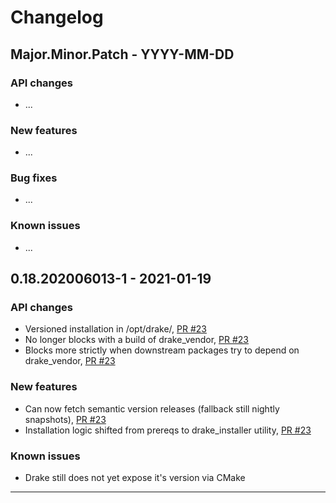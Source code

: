 # Changelog

## Major.Minor.Patch - YYYY-MM-DD

### API changes
- ...

### New features
- ...

### Bug fixes
- ...

### Known issues
- ...


## 0.18.202006013-1 - 2021-01-19

### API changes
- Versioned installation in /opt/drake/<version>, [PR #23](https://github.com/ToyotaResearchInstitute/drake-vendor/pull/23)
- No longer blocks with a build of drake_vendor, [PR #23](https://github.com/ToyotaResearchInstitute/drake-vendor/pull/23)
- Blocks more strictly when downstream packages try to depend on drake_vendor, [PR #23](https://github.com/ToyotaResearchInstitute/drake-vendor/pull/23)

### New features

- Can now fetch semantic version releases (fallback still nightly snapshots), [PR #23](https://github.com/ToyotaResearchInstitute/drake-vendor/pull/23)
- Installation logic shifted from prereqs to drake_installer utility, [PR #23](https://github.com/ToyotaResearchInstitute/drake-vendor/pull/23)


### Known issues
- Drake still does not yet expose it's version via CMake

-----------------------
